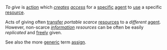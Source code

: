 *To give* is [action](https://github.com/gcassel/Modular-Organization-Terminology/blob/master/terms/action.md) which *[creates](https://github.com/gcassel/Modular-Organization-Terminology/blob/master/terms/create.md) [access](https://github.com/gcassel/Modular-Organization-Terminology/blob/master/terms/access.md)* for a [specific](https://github.com/gcassel/Modular-Organization-Terminology/blob/master/terms/specific.md) [agent](https://github.com/gcassel/Modular-Organization-Terminology/blob/master/terms/agent.md) to [use](https://github.com/gcassel/Modular-Organization-Terminology/blob/master/terms/use.md) a specific [resource](https://github.com/gcassel/Modular-Organization-Terminology/blob/master/terms/resource.md). 

Acts of giving often [transfer](https://github.com/gcassel/Modular-Organization-Terminology/blob/master/terms/transfer.md) *portable* *scarce* [resources](https://github.com/gcassel/Modular-Organization-Terminology/blob/master/terms/resource.md) to a *different* [agent](https://github.com/gcassel/Modular-Organization-Terminology/blob/master/terms/agent.md).  However, non-scarce *[information](https://github.com/gcassel/Modular-Organization-Terminology/blob/master/terms/information.md) resources* can be often be easily *replicated* and [freely](https://github.com/gcassel/Modular-Organization-Terminology/blob/master/terms/free.md) given.

See also the more [generic](https://github.com/gcassel/Modular-Organization-Terminology/blob/master/terms/generic.md) term [assign](https://github.com/gcassel/Modular-Organization-Terminology/blob/master/terms/assign.md). 
